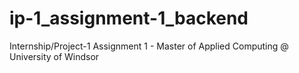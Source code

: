 # ip-1_assignment-1_backend
Internship/Project-1 Assignment 1 - Master of Applied Computing @ University of Windsor
